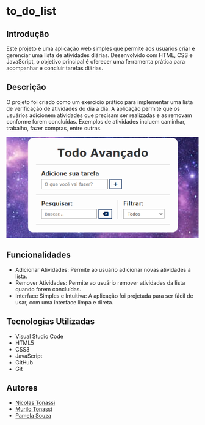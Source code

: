 # to_do_list
 
## Introdução
 
Este projeto é uma aplicação web simples que permite aos usuários criar e gerenciar uma lista de atividades diárias. Desenvolvido com HTML, CSS e JavaScript, o objetivo principal é oferecer uma ferramenta prática para acompanhar e concluir tarefas diárias.
 
## Descrição
 
O projeto foi criado como um exercício prático para implementar uma lista de verificação de atividades do dia a dia. A aplicação permite que os usuários adicionem atividades que precisam ser realizadas e as removam conforme forem concluídas. Exemplos de atividades incluem caminhar, trabalho, fazer compras, entre outras.

<img src= "print.png">
 
## Funcionalidades
 
- Adicionar Atividades: Permite ao usuário adicionar novas atividades à lista.
- Remover Atividades: Permite ao usuário remover atividades da lista quando forem concluídas.
- Interface Simples e Intuitiva: A aplicação foi projetada para ser fácil de usar, com uma interface limpa e direta.
 
## Tecnologias Utilizadas
 
- Visual Studio Code
- HTML5
- CSS3
- JavaScript
- GitHub
- Git
 
## Autores
 
 - [Nicolas Tonassi](https://github.com/nicolas-tonass)
- [Murilo Tonassi](https://github.com/murilo-tonassi)
- [Pamela Souza](https://github.com/PamelaSouzaSilva)

